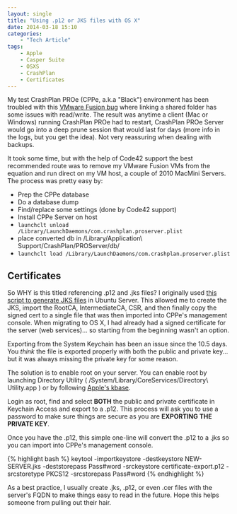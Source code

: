 ```yaml
---
layout: single
title: "Using .p12 or JKS files with OS X"
date: 2014-03-18 15:10
categories:
    - "Tech Article"
tags:
    - Apple
    - Casper Suite
    - OSXS
    - CrashPlan
    - Certificates
---
```


My test CrashPlan PROe (CPPe, a.k.a "Black") environment has been troubled with this [VMware Fusion bug][vmware] where linking a shared folder has some issues with read/write.  The result was anytime a client (Mac or Windows) running CrashPlan PROe had to restart, CrashPlan PROe Server would go into a deep prune session that would last for days (more info in the logs, but you get the idea).  Not very reassuring when dealing with backups.

It took some time, but with the help of Code42 support the best recommended route was to remove my VMware Fusion VMs from the equation and run direct on my VM host, a couple of 2010 MacMini Servers.  The process was pretty easy by:

- Prep the CPPe database
- Do a database dump
- Find/replace some settings (done by Code42 support)
- Install CPPe Server on host
- ```launchclt unload /Library/LaunchDaemons/com.crashplan.proserver.plist```
- place converted db in /Library/Application\ Support/CrashPlan/PROServer/db/
- ```launchclt load /Library/LaunchDaemons/com.crashplan.proserver.plist```

Certificates
---

So WHY is this titled referencing .p12 and .jks files?  I originally used [this script to generate JKS files][SSLJKS] in Ubuntu Server.  This allowed me to create the JKS, import the RootCA, IntermediateCA, CSR, and then finally copy the signed cert to a single file that was then imported into CPPe's management console.  When migrating to OS X, I had already had a signed certificate for the server (web services)... so starting from the beginning wasn't an option.

Exporting from the System Keychain has been an issue since the 10.5 days.  You *think* the file is exported properly with both the public and private key... but it was always missing the private key for some reason.

The solution is to enable root on your server.  You can enable root by launching Directory Utility ( /System/Library/CoreServices/Directory\ Utility.app ) or by following [Apple's kbase][ht1528].

Login as root, find and select **BOTH** the public and private certificate in Keychain Access and export to a .p12.  This process will ask you to use a password to make sure things are secure as you are **EXPORTING THE PRIVATE KEY**.

Once you have the .p12, this simple one-line will convert the .p12 to a .jks so you can import into CPPe's management console.

{% highlight bash %}
keytool -importkeystore -destkeystore NEW-SERVER.jks -deststorepass Pass#word -srckeystore certificate-export.p12 -srcstoretype PKCS12 -srcstorepass Pass#word
{% endhighlight %}

As a best practice, I usually create .jks, .p12, or even .cer files with the server's FQDN to make things easy to read in the future.  Hope this helps someone from pulling out their hair.

[vmware]: https://communities.vmware.com/message/2276614
[SSLJKS]: https://github.com/justinrummel/Random-Scripts/blob/master/General/Ubuntu-SSLCert-jks.sh
[ht1528]: https://support.apple.com/kb/ht1528
